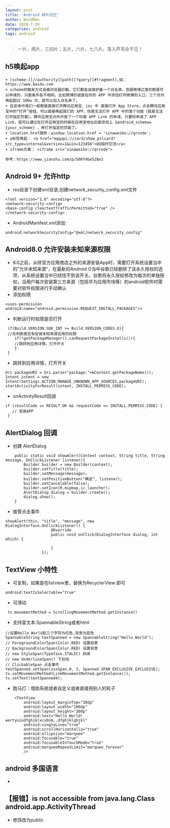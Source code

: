 ```yaml
---
layout: post
title: 'Android 碎片记忆'
author: WindMan
date: 2020-7-29
categories: android
tags: android 
---
```

> 一片，两片，三四片；五片，六片，七八片。落入芦苇全不见！

## h5唤起app
```
+ [scheme:][//authority][path][?query][#fragment],如：https://www.baidu.com
+ scheme的触发方式会被浏览器拦截，它们都各自维护着一个白名单，但是微博之类的都是可以申请的，只是条件各不相同，比如微博的就是在你的 APP 中添加打开微博的入口，三个月内唤起超过 100w 次，就可以加入白名单了。
+ 在安卓中我们一般都是直接打开腾讯应用宝，ios 中 直接打开 App Store。点击腾讯应用宝中的“打开”按钮，可以直接唤起我们的 APP，但是无法打开 APP 中的某个功能（就是无法打开指定页面）。腾讯应用宝对外开放了一个叫做 APP Link 的申请，只要你申请了 APP Link，就可以通过在打开应用宝的时候在应用宝地址后面添加上 &android_schema={your_scheme} ，来打开指定的页面了。
+ location.href跳转：window.location.href = 'sinaweibo://qrcode';
+ a标签唤起： <a href="mqqapi://card/show_pslcard?src_type=internal&version=1&uin=123456">QQ临时交流</a>
+ iframe方案： <iframe src="sinaweibo://qrcode">

参考：https://www.jianshu.com/p/500f4be528e3
```

## Android 9+ 允许http
+ res目录下创建xml目录,创建network_security_config.xml文件
```
<?xml version="1.0" encoding="utf-8"?>
<network-security-config>
<base-config cleartextTrafficPermitted="true" />
</network-security-config>
```
+ AndroidManifest.xml添加:
```
android:networkSecurityConfig="@xml/network_security_config"
```

## Android8.0 允许安装未知来源权限
+ 8.0之前，从除官方应用商店之外的来源安装App时，需要打开系统设置当中的”允许未知来源”，在最新的Android O当中谷歌已经删除了该永久授权的选项，从系统设置当中已经找不到该开关。谷歌将永久授权修改为每次的单独授权，当用户每次安装第三方来源（包括华为应用市场等）的android软件时需要对软件权限进行手动确认
+ 添加权限
```
<uses-permission android:name="android.permission.REQUEST_INSTALL_PACKAGES"/>
```
+ 判断运行时权限是否打开
```
 if(Build.VERSION.SDK_INT >= Build.VERSION_CODES.O){
 //先判断是否有安装未知来源应用的权限
    if(!getPackageManager().canRequestPackageInstalls()){
    //跳转到应用详情，打开开关
    }
 }   
```
+ 跳转到应用详情，打开开关
```
Uri packageURI = Uri.parse("package:"+mContext.getPackageName());
Intent intent = new Intent(Settings.ACTION_MANAGE_UNKNOWN_APP_SOURCES,packageURI);
startActivityForResult(intent, INSTALL_PERMISS_CODE);
```
+ onActivityResult回调
```
if (resultCode == RESULT_OK && requestCode == INSTALL_PERMISS_CODE) {
   // 安装APP
 }
```

## AlertDialog 回调 
+ 创建 AlertDialog
```
    public static void showAlert(Context context, String title, String message, OnClickListener listener){
        Builder builder = new Builder(context);
        builder.setTitle(title);
        builder.setMessage(message);
        builder.setPositiveButton("确定", listener);
        builder.setCancelable(false);
        builder.setIcon(R.mipmap.ic_launcher);
        AlertDialog dialog = builder.create();
        dialog.show();
    }
```
+ 接管点击事件
```
showAlert(this, "title", "message", new DialogInterface.OnClickListener() {
                    @Override
                    public void onClick(DialogInterface dialog, int which) {
                        
                    }
                });
```
## TextView 小特性
+ 可复制，如果是在listview里，替换为RecyclerView 即可
```
android:textIsSelectable="true"
```
+ 可滑动
```
 tv.movementMethod = ScrollingMovementMethod.getInstance()
```
+ 支持富文本:SpannableString或者html
```
//设置Hello World前三个字符为红色,背景为蓝色
SpannableString textSpanned = new SpannableString("Hello World");
// ForegroundColorSpan(Color.RED) 设置前景
// BackgroundColorSpan(Color.RED) 设置背景
// new StyleSpan(Typeface.ITALIC) 斜体
// new UnderlineSpan() 下划线
// ClickableSpan 点击事件
textSpanned.setSpan(xxxSpan,0, 3, Spanned.SPAN_EXCLUSIVE_EXCLUSIVE);
tv.setMovementMethod(LinkMovementMethod.getInstance());
tv.setText(textSpanned4);
```
+ 跑马灯：借助系统或者自定义或者直接用别人的轮子
```
    <TextView
        android:layout_marginTop="30dp"
        android:layout_width="100dp"
        android:layout_height="30dp"
        android:text="Hello World! wertyuiodfghjklxcvbnm,.dfghjklghjkl"
        android:singleLine="true"
        android:scrollHorizontally="true"
        android:ellipsize="marquee"
        android:focusable="true"
        android:focusableInTouchMode="true"
        android:marqueeRepeatLimit="marquee_forever"
        />
```

## android 多国语言
+ 

## 【报错】is not accessible from java.lang.Class android.app.ActivityThread
+ 修饰改为public